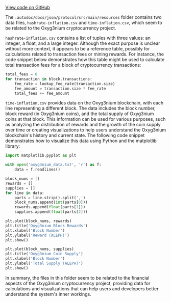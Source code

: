 [View code on GitHub](https://github.com/oxyg3nium/oxyg3nium/.autodoc/docs/json/protocol/src/main/resources)

The `.autodoc/docs/json/protocol/src/main/resources` folder contains two data files, `hashrate-inflation.csv` and `time-inflation.csv`, which seem to be related to the Oxyg3nium cryptocurrency project.

`hashrate-inflation.csv` contains a list of tuples with three values: an integer, a float, and a large integer. Although the exact purpose is unclear without more context, it appears to be a reference table, possibly for calculations related to transaction fees or mining rewards. For instance, the code snippet below demonstrates how this table might be used to calculate total transaction fees for a block of cryptocurrency transactions:

```python
total_fees = 0
for transaction in block.transactions:
    fee_rate = lookup_fee_rate(transaction.size)
    fee_amount = transaction.size * fee_rate
    total_fees += fee_amount
```

`time-inflation.csv` provides data on the Oxyg3nium blockchain, with each line representing a different block. The data includes the block number, block reward (in Oxyg3nium coins), and the total supply of Oxyg3nium coins at that block. This information can be used for various purposes, such as analyzing the distribution of rewards and the growth of the coin supply over time or creating visualizations to help users understand the Oxyg3nium blockchain's history and current state. The following code snippet demonstrates how to visualize this data using Python and the matplotlib library:

```python
import matplotlib.pyplot as plt

with open('oxyg3nium_data.txt', 'r') as f:
    data = f.readlines()

block_nums = []
rewards = []
supplies = []
for line in data:
    parts = line.strip().split(',')
    block_nums.append(int(parts[0]))
    rewards.append(float(parts[1]))
    supplies.append(float(parts[2]))

plt.plot(block_nums, rewards)
plt.title('Oxyg3nium Block Rewards')
plt.xlabel('Block Number')
plt.ylabel('Reward (ALEPH)')
plt.show()

plt.plot(block_nums, supplies)
plt.title('Oxyg3nium Coin Supply')
plt.xlabel('Block Number')
plt.ylabel('Total Supply (ALEPH)')
plt.show()
```

In summary, the files in this folder seem to be related to the financial aspects of the Oxyg3nium cryptocurrency project, providing data for calculations and visualizations that can help users and developers better understand the system's inner workings.
